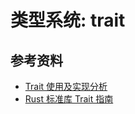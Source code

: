 # 类型系统: trait



## 参考资料

-  [Trait 使用及实现分析](https://rustmagazine.github.io/rust_magazine_2021/chapter_4/ant_trait.html)
-  [Rust 标准库 Trait 指南](https://rustmagazine.github.io/rust_magazine_2021/chapter_7/rusts-standard-library-traits.html#完整rust-标准库-trait-指南)